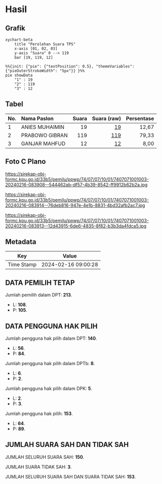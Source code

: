 # Hasil

## Grafik

```mermaid
xychart-beta
    title "Perolehan Suara TPS"
    x-axis [01, 02, 03]
    y-axis "Suara" 0 --> 119
    bar [19, 119, 12]
```

```mermaid
%%{init: {"pie": {"textPosition": 0.5}, "themeVariables": {"pieOuterStrokeWidth": "5px"}} }%%
pie showData
    "1" : 19
    "2" : 119
    "3" : 12
```

## Tabel

| No. | Nama Paslon    | Suara | Suara (raw) | Persentase |
|:--- |:-------------- | -----:| -----------:| ----------:|
| 1   | ANIES MUHAIMIN | 19    | [19][p-1]   | 12,67      |
| 2   | PRABOWO GIBRAN | 119   | [119][p-2]  | 79,33      |
| 3   | GANJAR MAHFUD  | 12    | [12][p-3]   | 8,00       |


[p-1]: https://github.com/gigit-pemilu/pemilu-2024-74-sulawesi-tenggara/blob/main/pilpres/hitung-suara/sub/74-sulawesi-tenggara/sub/07-wakatobi/sub/07-tomia-timur/sub/1001-patipelong/sub/003-tps/sub/paslon-1.txt
[p-2]: https://github.com/gigit-pemilu/pemilu-2024-74-sulawesi-tenggara/blob/main/pilpres/hitung-suara/sub/74-sulawesi-tenggara/sub/07-wakatobi/sub/07-tomia-timur/sub/1001-patipelong/sub/003-tps/sub/paslon-2.txt
[p-3]: https://github.com/gigit-pemilu/pemilu-2024-74-sulawesi-tenggara/blob/main/pilpres/hitung-suara/sub/74-sulawesi-tenggara/sub/07-wakatobi/sub/07-tomia-timur/sub/1001-patipelong/sub/003-tps/sub/paslon-3.txt

## Foto C Plano

https://sirekap-obj-formc.kpu.go.id/33b5/pemilu/ppwp/74/07/07/10/01/7407071001003-20240216-083908--544462ab-df57-4b39-8542-ff9912b62b2a.jpg

https://sirekap-obj-formc.kpu.go.id/33b5/pemilu/ppwp/74/07/07/10/01/7407071001003-20240216-083914--76deb816-947e-4e1b-8831-4bd32afb2ac7.jpg

https://sirekap-obj-formc.kpu.go.id/33b5/pemilu/ppwp/74/07/07/10/01/7407071001003-20240216-083913--12d43915-6de6-4835-8f82-b3b3da4fdca5.jpg


## Metadata

| Key        | Value               |
| ---------- | ------------------- |
| Time Stamp | 2024-02-16 09:00:28 |


## DATA PEMILIH TETAP

Jumlah pemilih dalam DPT: **213**.
 * L: **108**.
 * P: **105**.

## DATA PENGGUNA HAK PILIH

Jumlah pengguna hak pilih dalam DPT: **140**.
 * L: **56**.
 * P: **84**.

Jumlah pengguna hak pilih dalam DPTb: **8**.
 * L: **6**.
 * P: **2**.

Jumlah pengguna hak pilih dalam DPK: **5**.
 * L: **2**.
 * P: **3**.

Jumlah pengguna hak pilih: **153**.
 * L: **64**.
 * P: **89**.

## JUMLAH SUARA SAH DAN TIDAK SAH

JUMLAH SELURUH SUARA SAH: **150**.

JUMLAH SUARA TIDAK SAH: **3**.

JUMLAH SELURUH SUARA SAH DAN SUARA TIDAK SAH: **153**.



